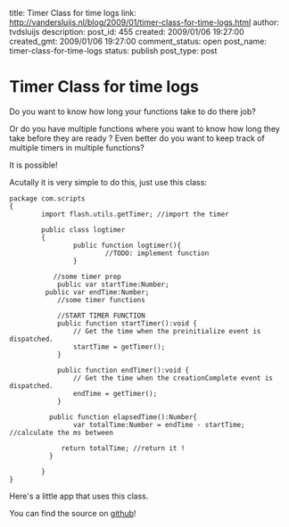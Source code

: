 title: Timer Class for time logs
link: http://vandersluijs.nl/blog/2009/01/timer-class-for-time-logs.html
author: tvdsluijs
description: 
post_id: 455
created: 2009/01/06 19:27:00
created_gmt: 2009/01/06 19:27:00
comment_status: open
post_name: timer-class-for-time-logs
status: publish
post_type: post

# Timer Class for time logs

Do you want to know how long your functions take to do there job?  
  
Or do you have multiple functions where you want to know how long they take before they are ready ? Even better do you want to keep track of multiple timers in multiple functions?  
  
It is possible!  
  
  
Acutally it is very simple to do this, just use this class:  
  
  

    
    
    package com.scripts   
    {   
            import flash.utils.getTimer; //import the timer    
      
            public class logtimer   
            {   
                    public function logtimer(){   
                            //TODO: implement function   
                    }   
      
               //some timer prep   
                public var startTime:Number;   
             public var endTime:Number;   
                //some timer functions   
      
                //START TIMER FUNCTION   
                public function startTimer():void {   
                    // Get the time when the preinitialize event is dispatched.   
                    startTime = getTimer();   
                }   
      
                public function endTimer():void {   
                    // Get the time when the creationComplete event is dispatched.   
                    endTime = getTimer();   
                }             
      
              public function elapsedTime():Number{   
                    var totalTime:Number = endTime - startTime; //calculate the ms between   
      
                 return totalTime; //return it !   
              }   
      
            }   
    }

  
Here's a little app that uses this class.  
  
  
  
You can find the source on [github](https://github.com/tvdsluijs/Flex-Timer-Class-for-time-logs/)!